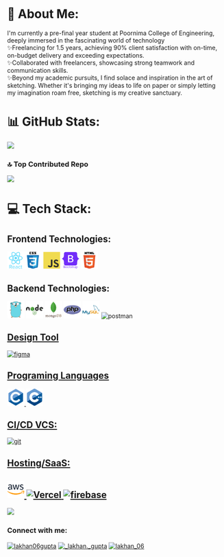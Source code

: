 
# 💫 About Me:
I'm currently a pre-final year student at Poornima College of Engineering, deeply immersed in the fascinating world of technology<br>✨Freelancing for 1.5 years, achieving 90% client satisfaction with on-time, on-budget delivery and exceeding expectations.<br>✨Collaborated with freelancers, showcasing strong teamwork and communication skills.<br>✨Beyond my academic pursuits, I find solace and inspiration in the art of sketching. Whether it's bringing my ideas to life on paper or simply letting my imagination roam free, sketching is my creative sanctuary.

# 📊 GitHub Stats:
![](https://github-readme-streak-stats.herokuapp.com/?user=lakhan06&theme=dark&hide_border=false)<br/>





### 🔝 Top Contributed Repo
![](https://github-contributor-stats.vercel.app/api?username=lakhan06&limit=5&theme=dark&combine_all_yearly_contributions=true)

# 💻 Tech Stack:
## Frontend Technologies:
<img src="https://raw.githubusercontent.com/devicons/devicon/master/icons/react/react-original-wordmark.svg" alt="react" width="40" height="40"/><img src="https://raw.githubusercontent.com/devicons/devicon/master/icons/css3/css3-original-wordmark.svg" alt="css3" width="40" height="40"/>  <img src="https://raw.githubusercontent.com/devicons/devicon/master/icons/javascript/javascript-original.svg" alt="javascript" width="40" height="40"/>  <img src="https://raw.githubusercontent.com/devicons/devicon/master/icons/bootstrap/bootstrap-plain-wordmark.svg" alt="bootstrap" width="40" height="40"/>  <img src="https://raw.githubusercontent.com/devicons/devicon/master/icons/html5/html5-original-wordmark.svg" alt="html5" width="40" height="40"/>
 ## Backend Technologies:
<img src="https://raw.githubusercontent.com/devicons/devicon/master/icons/go/go-original.svg" alt="go" width="40" height="40"/> <img src="https://raw.githubusercontent.com/devicons/devicon/master/icons/nodejs/nodejs-original-wordmark.svg" alt="nodejs" width="40" height="40"/>  <img src="https://raw.githubusercontent.com/devicons/devicon/master/icons/mongodb/mongodb-original-wordmark.svg" alt="mongodb" width="40" height="40"/>   <img src="https://raw.githubusercontent.com/devicons/devicon/master/icons/php/php-original.svg" alt="php" width="40" height="40"/> <img src="https://raw.githubusercontent.com/devicons/devicon/master/icons/mysql/mysql-original-wordmark.svg" alt="mysql" width="40" height="40"/> <img src="https://www.vectorlogo.zone/logos/getpostman/getpostman-icon.svg" alt="postman" width="40" height="40"/> </a> <a href="https://reactjs.org/" target="_blank" rel="noreferrer">
 ## Design Tool
<img src="https://www.vectorlogo.zone/logos/figma/figma-icon.svg" alt="figma" width="40" height="40"/>

## Programing Languages
<img src="https://raw.githubusercontent.com/devicons/devicon/master/icons/c/c-original.svg" alt="c" width="40" height="40"/> <img src="https://raw.githubusercontent.com/devicons/devicon/master/icons/cplusplus/cplusplus-original.svg" alt="cplusplus" width="40" height="40"/>
 
##  CI/CD VCS:
 <img src="https://www.vectorlogo.zone/logos/git-scm/git-scm-icon.svg" alt="git" width="40" height="40"/>
 
## Hosting/SaaS:
 <img src="https://raw.githubusercontent.com/devicons/devicon/master/icons/amazonwebservices/amazonwebservices-original-wordmark.svg" alt="aws" width="40" height="40"/> </a> <a href="https://getbootstrap.com" target="_blank" rel="noreferrer">  ![Vercel](https://img.shields.io/badge/vercel-%23000000.svg?style=for-the-badge&logo=vercel&logoColor=white) <img src="https://www.vectorlogo.zone/logos/firebase/firebase-icon.svg" alt="firebase" width="40" height="40"/> 
---
[![](https://visitcount.itsvg.in/api?id=lakhan06&icon=0&color=0)](https://visitcount.itsvg.in)

<h3 align="left">Connect with me:</h3>
<p align="left">
<a href="https://linkedin.com/in/lakhan06gupta" target="blank"><img align="center" src="https://raw.githubusercontent.com/rahuldkjain/github-profile-readme-generator/master/src/images/icons/Social/linked-in-alt.svg" alt="lakhan06gupta" height="30" width="40" /></a>
<a href="https://instagram.com/_lakhan._gupta" target="blank"><img align="center" src="https://raw.githubusercontent.com/rahuldkjain/github-profile-readme-generator/master/src/images/icons/Social/instagram.svg" alt="_lakhan._gupta" height="30" width="40" /></a>
<a href="https://www.leetcode.com/lakhan_06" target="blank"><img align="center" src="https://raw.githubusercontent.com/rahuldkjain/github-profile-readme-generator/master/src/images/icons/Social/leet-code.svg" alt="lakhan_06" height="30" width="40" /></a>
</p>


